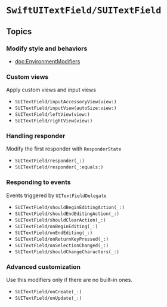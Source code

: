# ``SwiftUITextField/SUITextField``

## Topics

### Modify style and behaviors

- <doc:EnvironmentModifiers>

### Custom views

Apply custom views and input views

- ``SUITextField/inputAccessoryView(view:)``
- ``SUITextField/inputView(autoSize:view:)``
- ``SUITextField/leftView(view:)``
- ``SUITextField/rightView(view:)``

### Handling responder

Modify the first responder with ``ResponderState``

- ``SUITextField/responder(_:)``
- ``SUITextField/responder(_:equals:)``

### Responding to events

Events triggered by `UITextFieldDelegate`

- ``SUITextField/shouldBeginEditingAction(_:)``
- ``SUITextField/shouldEndEditingAction(_:)``
- ``SUITextField/shouldClearAction(_:)``
- ``SUITextField/onBeginEditing(_:)``
- ``SUITextField/onEndEditing(_:)``
- ``SUITextField/onReturnKeyPressed(_:)``
- ``SUITextField/onSelectionChanged(_:)``
- ``SUITextField/shouldChangeCharacters(_:)``

### Advanced customization

Use this modifiers only if there are no built-in ones.

- ``SUITextField/onCreate(_:)``
- ``SUITextField/onUpdate(_:)``
